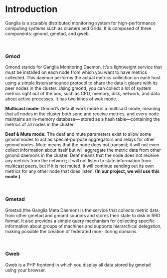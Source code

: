# Introduction

Ganglia is a scalable distributed monitoring system for high-performance computing systems such as clusters and Grids. It is composed of three components: gmond, gmetad, and gweb.

<br/>


### **Gmod**

Gmond stands for Ganglia Monitoring Daemon. It’s a lightweight service that must be installed on each node from which you want to have metrics collected. This daemon performs the actual metrics collection on each host using a simple listen/announce protocol to share the data it gleans with its peer nodes in the cluster. Using gmond, you can collect a lot of system metrics right out of the box, such as CPU, memory, disk, network, and data about active processes. It has two kinds of wok mode.

**Multicast mode:**
Gmond’s default work mode is a multicast mode, meaning that all nodes in the cluster both send and receive metrics, and every node maintains an in-memory database— stored as a hash table—containing the metrics of all nodes in the cluster.

**Deaf & Mute mode:**
The deaf and mute parameters exist to allow some gmond nodes to act as special-purpose aggregators and relays for other gmond nodes. Mute means that the node does not transmit; it will not even collect information about itself but will aggregate the metric data from other gmond daemons in the cluster. Deaf means that the node does not receive any metrics from the network; it will not listen to state information from multicast peers, but if it is not muted, it will continue sending out its own metrics for any other node that does listen. **(In our project, we will use this mode.)**

<br/>


### **Gmetad**
Gmetad (the Ganglia Meta Daemon) is the service that collects metric data from other gmetad and gmond sources and stores their state to disk in RRD format. It also provides a simple query mechanism for collecting specific information about groups of machines and supports hierarchical delegation, making possible the creation of federated mon- itoring domains.

<br/>

### **Gweb**
Gweb is a PHP frontend in which you display all data stored by gmetad using your browser.









